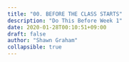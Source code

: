 ```yaml
---
title: "00. BEFORE THE CLASS STARTS"
description: "Do This Before Week 1"
date: 2020-01-28T00:10:51+09:00
draft: false
author: "Shawn Graham"
collapsible: true
---
```

